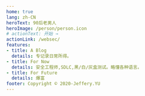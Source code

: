 ```yaml
---
home: true
lang: zh-CN
heroText: 90后老男人
heroImage: /person/person.icon
# actionText: 开始 →
actionLink: /websec/
features:
- title: A Blog
  details: 专记录日常所得。
- title: For Now
  details: 安全工程师,SDLC,黑/白/灰盒测试。略懂各种语言。
- title: For Future
  details: 爆富
footer: Copyright © 2020-Jeffery.YU
---
```

